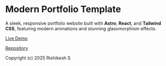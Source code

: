 # Modern Portfolio Template

A sleek, responsive portfolio website built with **Astro**, **React**, and **Tailwind CSS**, featuring modern animations and stunning glassmorphism effects.
 
[Live Demo](https://rishilol.vercel.app/)
 
[Repository](https://github.com/rishikesh2003/my-portfolio)

Copyright (c) 2025 Rishikesh S